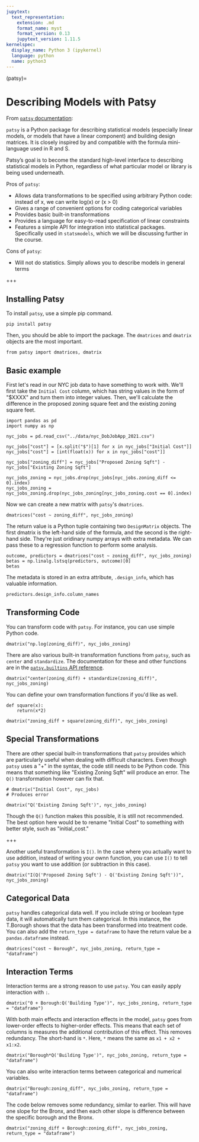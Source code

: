 ```yaml
---
jupytext:
  text_representation:
    extension: .md
    format_name: myst
    format_version: 0.13
    jupytext_version: 1.11.5
kernelspec:
  display_name: Python 3 (ipykernel)
  language: python
  name: python3
---
```


(patsy)=

# Describing Models with Patsy

From [`patsy` documentation](https://patsy.readthedocs.io/en/latest/overview.html):

`patsy` is a Python package for describing statistical models (especially linear models, or models that have a linear component) and building design matrices. It is closely inspired by and compatible with the formula mini-language used in R and S.

Patsy’s goal is to become the standard high-level interface to describing statistical models in Python, regardless of what particular model or library is being used underneath.

Pros of `patsy`:
+ Allows data transformations to be specified using arbitrary Python code: instead of x, we can write log(x) or (x > 0)
+ Gives a range of convenient options for coding categorical variables
+ Provides basic built-in transformations
+ Provides a language for easy-to-read specification of linear constraints
+ Features a simple API for integration into statistical packages. Specifically used in `statsmodels`, which we will be discussing further in the course.

Cons of `patsy`:
+ Will not do statistics. Simply allows you to describe models in general terms

+++

## Installing Patsy

To install `patsy`, use a simple pip command.

    pip install patsy
   
Then, you should be able to import the package. The `dmatrices` and `dmatrix` objects are the most important.

```{code-cell} ipython3
from patsy import dmatrices, dmatrix
```

## Basic example

First let's read in our NYC job data to have something to work with. We'll first take the `Initial Cost` column, which has string values in the form of "$XXXX" and turn them into integer values. Then, we'll calculate the difference in the proposed zoning square feet and the existing zoning square feet.

```{code-cell} ipython3
import pandas as pd
import numpy as np

nyc_jobs = pd.read_csv("../data/nyc_DobJobApp_2021.csv")

nyc_jobs["cost"] = [x.split("$")[1] for x in nyc_jobs["Initial Cost"]]
nyc_jobs["cost"] = [int(float(x)) for x in nyc_jobs["cost"]]

nyc_jobs["zoning_diff"] = nyc_jobs["Proposed Zoning Sqft"] - nyc_jobs["Existing Zoning Sqft"]

nyc_jobs_zoning = nyc_jobs.drop(nyc_jobs[nyc_jobs.zoning_diff <= 0].index)
nyc_jobs_zoning = nyc_jobs_zoning.drop(nyc_jobs_zoning[nyc_jobs_zoning.cost == 0].index)
```

Now we can create a new matrix with `patsy`'s `dmatrices`.

```{code-cell} ipython3
dmatrices("cost ~ zoning_diff", nyc_jobs_zoning)
```

The return value is a Python tuple containing two `DesignMatrix` objects. The first dmatrix is the left-hand side of the formula, and the second is the right-hand side. They're just oridinary numpy arrays with extra metadata. We can pass these to a regression function to perform some analysis.

```{code-cell} ipython3
outcome, predictors = dmatrices("cost ~ zoning_diff", nyc_jobs_zoning)
betas = np.linalg.lstsq(predictors, outcome)[0]
betas
```

The metadata is stored in an extra attribute, `.design_info`, which has valuable information.

```{code-cell} ipython3
predictors.design_info.column_names
```

## Transforming Code

You can transform code with `patsy`. For instance, you can use simple Python code.

```{code-cell} ipython3
dmatrix("np.log(zoning_diff)", nyc_jobs_zoning)
```

There are also various built-in transformation functions from `patsy`, such as `center` and `standardize`. The documentation for these and other functions are in the [`patsy.builtins` API reference](https://patsy.readthedocs.io/en/latest/builtins-reference.html#module-patsy.builtins).

```{code-cell} ipython3
dmatrix("center(zoning_diff) + standardize(zoning_diff)", nyc_jobs_zoning)
```

You can define your own transformation functions if you'd like as well.

```{code-cell} ipython3
def square(x):
    return(x*2)

dmatrix("zoning_diff + square(zoning_diff)", nyc_jobs_zoning)
```

## Special Transformations

There are other special built-in transformations that `patsy` provides which are particularly useful when dealing with difficult characters. Even though `patsy` uses a "+" in the syntax, the code still needs to be Python code. This means that something like "Existing Zoning Sqft" will produce an error. The `Q()` transformation however can fix that.

```{code-cell} ipython3
# dmatrix("Initial Cost", nyc_jobs)
# Produces error
```

```{code-cell} ipython3
dmatrix("Q('Existing Zoning Sqft')", nyc_jobs_zoning)
```

Though the `Q()` function makes this possible, it is still not recommended. The best option here would be to rename "Initial Cost" to something with better style, such as "initial_cost."

+++

Another useful transformation is `I()`. In the case where you actually want to use addition, instead of writing your ownn function, you can use `I()` to tell `patsy` you want to use addition (or subtraction in this case).

```{code-cell} ipython3
dmatrix("I(Q('Proposed Zoning Sqft') - Q('Existing Zoning Sqft'))", nyc_jobs_zoning)
```

## Categorical Data

`patsy` handles categorical data well. If you include string or boolean type data, it will automatically turn them categorical. In this instance, the T.Borough shows that the data has been transformed into treatment code. You can also add the `return_type = dataframe` to have the return value be a `pandas.dataframe` instead.

```{code-cell} ipython3
dmatrices("cost ~ Borough", nyc_jobs_zoning, return_type = "dataframe")
```

## Interaction Terms

Interaction terms are a strong reason to use `patsy`. You can easily apply interaction with `:`.

```{code-cell} ipython3
dmatrix("0 + Borough:Q('Building Type')", nyc_jobs_zoning, return_type = "dataframe")
```

With both main effects and interaction effects in the model, `patsy` goes from lower-order effects to higher-order effects. This means that each set of columns is measures the additional contribution of this effect. This removes redundancy. The short-hand is `*`. Here, `*` means the same as `x1 + x2 + x1:x2`.

```{code-cell} ipython3
dmatrix("Borough*Q('Building Type')", nyc_jobs_zoning, return_type = "dataframe")
```

You can also write interaction terms between categorical and numerical variables.

```{code-cell} ipython3
dmatrix("Borough:zoning_diff", nyc_jobs_zoning, return_type = "dataframe")
```

The code below removes some redundancy, similar to earlier. This will have one slope for the Bronx, and then each other slope is difference between the specific borough and the Bronx.

```{code-cell} ipython3
dmatrix("zoning_diff + Borough:zoning_diff", nyc_jobs_zoning, return_type = "dataframe")
```
